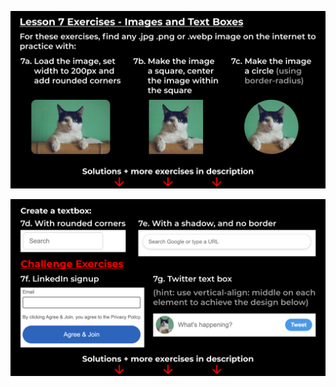 ![exercises7-1](https://github.com/fatmakhaledosman/SuperSimpleDev-html-css-course-2022/blob/main/1-exercise-solutions/lesson-07/images/160038742-a2b2c51f-aa3e-4836-8cf1-13edeab590c6.png)

![exercises7-2](https://github.com/fatmakhaledosman/SuperSimpleDev-html-css-course-2022/blob/main/1-exercise-solutions/lesson-07/images/160038752-7a64f57d-4942-4694-b427-3ad7c81c65f4.png)
